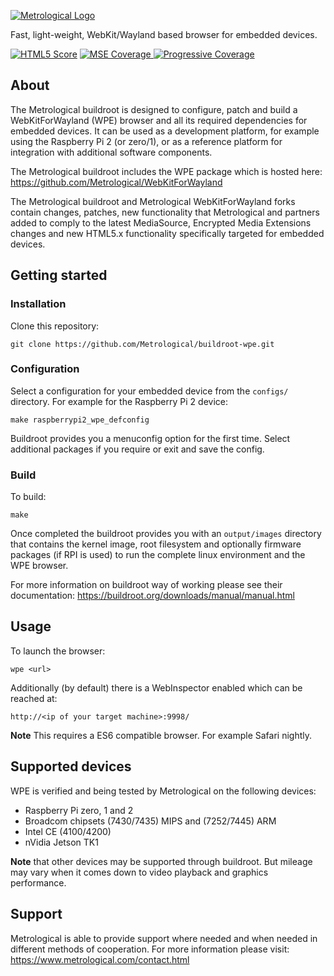 [![Metrological Logo](https://www.metrological.com/images/logo2x.png)](http://www.metrological.com)

Fast, light-weight, WebKit/Wayland based browser for embedded devices.

[![HTML5 Score][html5-image]][html5-url] [ ![MSE Coverage][mse-image] ][mse-url] [![Progressive Coverage][prog-image] ][prog-url]
<!--
[![EME Coverage][eme-image] ][eme-url]
-->

## About
The Metrological buildroot is designed to configure, patch and build a WebKitForWayland (WPE) browser and all its required dependencies for embedded devices. It can be used as a development platform, for example using the Raspberry Pi 2 (or zero/1), or as a reference platform for integration with additional software components.

The Metrological buildroot includes the WPE package which is hosted here:
https://github.com/Metrological/WebKitForWayland

The Metrological buildroot and Metrological WebKitForWayland forks contain changes, patches, new functionality that Metrological and partners added to comply to the latest MediaSource, Encrypted Media Extensions changes and new HTML5.x functionality specifically targeted for embedded devices. 

## Getting started

### Installation

Clone this repository:
```
git clone https://github.com/Metrological/buildroot-wpe.git
```

### Configuration

Select a configuration for your embedded device from the `configs/` directory. For example for the Raspberry Pi 2 device:
```
make raspberrypi2_wpe_defconfig
```
Buildroot provides you a menuconfig option for the first time. Select additional packages if you require or exit and save the config. 

### Build
To build:
```
make
```

Once completed the buildroot provides you with an `output/images` directory that contains the kernel image, root filesystem and optionally firmware packages (if RPI is used) to run the complete linux environment and the WPE browser.

For more information on buildroot way of working please see their documentation: https://buildroot.org/downloads/manual/manual.html

## Usage
To launch the browser:
```
wpe <url>
```

Additionally (by default) there is a WebInspector enabled which can be reached at:
```
http://<ip of your target machine>:9998/
```

**Note** This requires a ES6 compatible browser. For example Safari nightly. 

## Supported devices

WPE is verified and being tested by Metrological on the following devices:

 - Raspberry Pi zero, 1 and 2
 - Broadcom chipsets (7430/7435) MIPS and (7252/7445) ARM
 - Intel CE (4100/4200)
 - nVidia Jetson TK1

**Note** that other devices may be supported through buildroot. But mileage may vary when it comes down to video playback and graphics performance.

## Support

Metrological is able to provide support where needed and when needed in different methods of cooperation. For more information please visit:
https://www.metrological.com/contact.html

[mse-image]: https://img.shields.io/badge/MSE%20coverage-100%-green.svg
[mse-url]: http://yt-dash-mse-test.commondatastorage.googleapis.com/unit-tests/2016.html?enablewebm=false
[eme-image]: https://img.shields.io/badge/EME%20coverage-100%-green.svg
[eme-url]: http://yt-dash-mse-test.commondatastorage.googleapis.com/unit-tests/2015.html?test_type=encryptedmedia-test&command=run&disable_log=true
[html5-image]: https://img.shields.io/badge/HTML5%20score-438-blue.svg
[html5-url]: https://html5test.com/
[prog-image]: https://img.shields.io/badge/Progressive-100%-green.svg
[prog-url]: http://yt-dash-mse-test.commondatastorage.googleapis.com/unit-tests/tip.html
